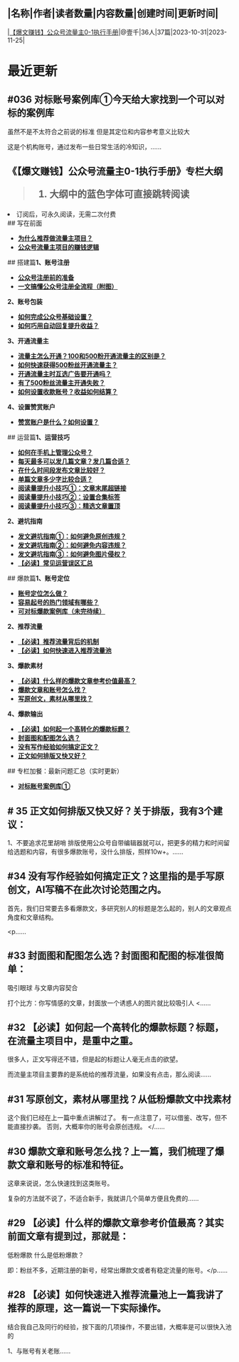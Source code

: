|名称|作者|读者数量|内容数量|创建时间|更新时间|
---
|[【爆文赚钱】公众号流量主0-1执行手册](https://xiaobot.net/p/yiqian?refer=0b133df9-27dc-423b-8101-639049001c13)|@壹千|36人|37篇|2023-10-31|2023-11-25|

# 最近更新
## #036 对标账号案例库①今天给大家找到一个可以对标的案例库
虽然不是不太符合之前说的标准
但是其定位和内容参考意义比较大

这是个机构账号，通过发布一些日常生活的冷知识，......
## 《【爆文赚钱】公众号流量主0-1执行手册》专栏大纲<blockquote><ol><li>大纲中的蓝色字体可直接跳转阅读
</li><li>订阅后，可永久阅读，无需二次付费
</li></ol></blockquote>
## 写在前面<ul><li><a target="_blank" rel="noopener noreferrer nofollow" href="https://xiaobot.net/post/f9e551af-602e-4ad7-b9e3-b79ec1bd377d?refer=9c599d13-9ba8-44c5-a72e-4627d9f06a76"><strong>为什么推荐做流量主项目？</strong></a>
</li><li><a target="_blank" rel="noopener noreferrer nofollow" href="https://xiaobot.net/post/4bdc46a7-695d-4381-bf8b-926cceed5cb8?refer=9c599d13-9ba8-44c5-a72e-4627d9f06a76"><strong>公众号流量主项目的赚钱逻辑</strong></a>
</li></ul>
## 搭建篇<strong>1、账号注册</strong>
<ul><li><a target="_blank" rel="noopener noreferrer nofollow" href="https://xiaobot.net/post/10706411-a726-47b8-9447-e262a64ed925?refer=9c599d13-9ba8-44c5-a72e-4627d9f06a76"><strong>公众号注册前的准备</strong></a>
</li><li><a target="_blank" rel="noopener noreferrer nofollow" href="https://xiaobot.net/post/aceb5b55-6bb1-4198-965b-77c15aaf2c71?refer=9c599d13-9ba8-44c5-a72e-4627d9f06a76"><strong>一文搞懂公众号注册全流程（附图）</strong></a>
</li></ul>
<strong>2、账号包装</strong>
<ul><li><a target="_blank" rel="noopener noreferrer nofollow" href="https://xiaobot.net/post/221861da-2780-4dce-aebf-7142f8fec87e?refer=9c599d13-9ba8-44c5-a72e-4627d9f06a76"><strong>如何完成公众号基础设置？</strong></a>
</li><li><a target="_blank" rel="noopener noreferrer nofollow" href="https://xiaobot.net/post/c24041b4-f92e-4ee1-862a-c3c5401ece5b?refer=9c599d13-9ba8-44c5-a72e-4627d9f06a76"><strong>如何巧用自动回复提升收益？</strong></a>
</li></ul>
<strong>3、开通流量主</strong>
<ul><li><a target="_blank" rel="noopener noreferrer nofollow" href="https://xiaobot.net/post/806f40c6-631a-4da1-910b-5541a2bd606d?refer=9c599d13-9ba8-44c5-a72e-4627d9f06a76"><strong>流量主怎么开通？100和500粉开通流量主的区别是？</strong></a>
</li><li><a target="_blank" rel="noopener noreferrer nofollow" href="https://xiaobot.net/post/f5af2a4a-a093-4828-8302-5dc2d92deebf?refer=9c599d13-9ba8-44c5-a72e-4627d9f06a76"><strong>如何快速获得500粉丝开通流量主？</strong></a>
</li><li><a target="_blank" rel="noopener noreferrer nofollow" href="https://xiaobot.net/post/5708ab1b-95db-40f3-9d4e-d71e99cf97f7?refer=9c599d13-9ba8-44c5-a72e-4627d9f06a76"><strong>开通流量主时互选广告要开通吗？</strong></a>
</li><li><a target="_blank" rel="noopener noreferrer nofollow" href="https://xiaobot.net/post/8e608d8e-5917-49e4-a243-efe6bde88a51?refer=9c599d13-9ba8-44c5-a72e-4627d9f06a76"><strong>有了500粉丝流量主开通失败？</strong></a>
</li><li><a target="_blank" rel="noopener noreferrer nofollow" href="https://xiaobot.net/post/cc5a7785-c5c9-4120-868d-22e068150fc1?refer=9c599d13-9ba8-44c5-a72e-4627d9f06a76"><strong>如何设置收款账号？收益如何结算？</strong></a>
</li></ul>
<strong>4、设置赞赏账户</strong>
<ul><li><a target="_blank" rel="noopener noreferrer nofollow" href="https://xiaobot.net/post/82b15d25-0f5c-46c6-aee6-beed891b0c7b?refer=9c599d13-9ba8-44c5-a72e-4627d9f06a76"><strong>赞赏账户是什么？如何设置？</strong></a>
</li></ul>
## 运营篇<strong>1、运营技巧</strong>
<ul><li><a target="_blank" rel="noopener noreferrer nofollow" href="https://xiaobot.net/post/3f644dc3-ca17-4e70-a7ec-ed2e000890aa?refer=9c599d13-9ba8-44c5-a72e-4627d9f06a76"><strong>如何在手机上管理公众号？</strong></a>
</li><li><a target="_blank" rel="noopener noreferrer nofollow" href="https://xiaobot.net/post/35d06d06-a508-4bf5-9cf3-f7728d425721?refer=9c599d13-9ba8-44c5-a72e-4627d9f06a76"><strong>每天最多可以发几篇文章？发几篇合适？</strong></a>
</li><li><a target="_blank" rel="noopener noreferrer nofollow" href="https://xiaobot.net/post/0734cad1-b0a9-4ef4-b3a6-7e5959bf87c0?refer=9c599d13-9ba8-44c5-a72e-4627d9f06a76"><strong>在什么时间段发布文章比较好？</strong></a>
</li><li><a target="_blank" rel="noopener noreferrer nofollow" href="https://xiaobot.net/post/b50d33e8-c163-423b-8742-cbfacdb35100?refer=9c599d13-9ba8-44c5-a72e-4627d9f06a76"><strong>单篇文章多少字比较合适？</strong></a>
</li><li><a target="_blank" rel="noopener noreferrer nofollow" href="https://xiaobot.net/post/4b95b970-1fc1-41b3-853f-5275fc5c1155?refer=9c599d13-9ba8-44c5-a72e-4627d9f06a76"><strong>阅读量提升小技巧①：文章末尾超链接</strong></a>
</li><li><a target="_blank" rel="noopener noreferrer nofollow" href="https://xiaobot.net/post/b1cec369-8944-443c-a4ae-2581490d836f?refer=9c599d13-9ba8-44c5-a72e-4627d9f06a76"><strong>阅读量提升小技巧②：设置合集标签</strong></a>
</li><li><a target="_blank" rel="noopener noreferrer nofollow" href="https://xiaobot.net/post/c2cc1a9d-8c9a-440d-be27-75406de6692c?refer=9c599d13-9ba8-44c5-a72e-4627d9f06a76"><strong>阅读量提升小技巧③：精选文章置顶</strong></a>

</li></ul><strong>2、避坑指南</strong>
<ul><li><a target="_blank" rel="noopener noreferrer nofollow" href="https://xiaobot.net/post/085ed65e-193a-40af-b304-6f7fb57e7c13?refer=9c599d13-9ba8-44c5-a72e-4627d9f06a76"><strong>发文避坑指南①：如何避免原创违规？</strong></a>
</li><li><a target="_blank" rel="noopener noreferrer nofollow" href="https://xiaobot.net/post/6bf50c7f-dc79-4036-b7de-d2a9c9c7ce69?refer=9c599d13-9ba8-44c5-a72e-4627d9f06a76"><strong>发文避坑指南②：如何避免内容违规？</strong></a>
</li><li><a target="_blank" rel="noopener noreferrer nofollow" href="https://xiaobot.net/post/d6518f28-e1b8-43a2-b3e2-846d09b794da?refer=9c599d13-9ba8-44c5-a72e-4627d9f06a76"><strong>发文避坑指南③：如何避免图片侵权？</strong></a>
</li><li><a target="_blank" rel="noopener noreferrer nofollow" href="https://xiaobot.net/post/ba5ae60a-9d72-40cd-94f6-eb0f167720dd?refer=9c599d13-9ba8-44c5-a72e-4627d9f06a76"><strong>【必读】常见运营误区汇总</strong></a>
</li></ul>
## 爆款篇<strong>1、账号定位</strong>
<ul><li><a target="_blank" rel="noopener noreferrer nofollow" href="https://xiaobot.net/post/c2114210-00d7-4f7d-b46c-3c2ebd447065?refer=9c599d13-9ba8-44c5-a72e-4627d9f06a76"><strong>账号定位怎么做？</strong></a>
</li><li><a target="_blank" rel="noopener noreferrer nofollow" href="https://xiaobot.net/post/fea75726-7b50-4a9e-bdce-e8ec958239dd?refer=9c599d13-9ba8-44c5-a72e-4627d9f06a76"><strong>容易起号的热门领域有哪些？</strong></a>
</li><li><a target="_blank" rel="noopener noreferrer nofollow" href="https://xiaobot.net/post/95bbfb83-8acb-4947-904c-f355c065c3b5?refer=9c599d13-9ba8-44c5-a72e-4627d9f06a76"><strong>可对标爆款案例库（未完待续）</strong></a>
</li></ul>
<strong>2、推荐流量</strong>
<ul><li><a target="_blank" rel="noopener noreferrer nofollow" href="https://xiaobot.net/post/e6ba24e6-8e1a-4226-a4e2-24bfa4a346de?refer=9c599d13-9ba8-44c5-a72e-4627d9f06a76"><strong>【必读】推荐流量背后的机制</strong></a>
</li><li><a target="_blank" rel="noopener noreferrer nofollow" href="https://xiaobot.net/post/7f4f8638-42ad-4105-a0a5-0f1b4ec9a716?refer=9c599d13-9ba8-44c5-a72e-4627d9f06a76"><strong>【必读】如何快速进入推荐流量池</strong></a>
</li></ul>
<strong>3、爆款素材</strong>
<ul><li><a target="_blank" rel="noopener noreferrer nofollow" href="https://xiaobot.net/post/1adbf42a-8281-446b-98a7-30a7c6a13f73?refer=9c599d13-9ba8-44c5-a72e-4627d9f06a76"><strong>【必读】什么样的爆款文章参考价值最高？</strong></a>
</li><li><a target="_blank" rel="noopener noreferrer nofollow" href="https://xiaobot.net/post/5c583373-9e79-499b-9566-6b4ec4b3ef61?refer=9c599d13-9ba8-44c5-a72e-4627d9f06a76"><strong>爆款文章和账号怎么找？</strong></a>
</li><li><a target="_blank" rel="noopener noreferrer nofollow" href="https://xiaobot.net/post/85f22bd8-6327-4bad-a5c3-affcd75ecaf0?refer=9c599d13-9ba8-44c5-a72e-4627d9f06a76"><strong>写原创文，素材从哪里找？</strong></a>
</li></ul>
<strong>4、爆款输出</strong>
<ul><li><a target="_blank" rel="noopener noreferrer nofollow" href="https://xiaobot.net/post/3bd1dd70-2294-42c1-ac88-6ee9c25105d1?refer=9c599d13-9ba8-44c5-a72e-4627d9f06a76"><strong>【必读】如何起一个高转化的爆款标题？</strong></a>
</li><li><a target="_blank" rel="noopener noreferrer nofollow" href="https://xiaobot.net/post/a4a034ae-3664-494d-8ed3-d55106fc587d?refer=9c599d13-9ba8-44c5-a72e-4627d9f06a76"><strong>封面图和配图怎么选？</strong></a>
</li><li><a target="_blank" rel="noopener noreferrer nofollow" href="https://xiaobot.net/post/5ecdc537-9b9a-4ecc-be32-8ea4457a6bcd?refer=9c599d13-9ba8-44c5-a72e-4627d9f06a76"><strong>没有写作经验如何搞定正文？</strong></a>
</li><li><a target="_blank" rel="noopener noreferrer nofollow" href="https://xiaobot.net/post/6905e038-9fad-4526-a642-bdd4701d41eb?refer=9c599d13-9ba8-44c5-a72e-4627d9f06a76"><strong>正文如何排版又快又好？</strong></a>
</li></ul>
## 专栏加餐：最新问题汇总（实时更新）<ul><li><a target="_blank" rel="noopener noreferrer nofollow" href="https://xiaobot.net/post/7575e2f8-7db8-4289-bae4-8940144b400f"><strong>对标账号案例库①</strong></a>
</li></ul>

## # 35 正文如何排版又快又好？关于排版，我有3个建议：

1、不要追求花里胡哨
排版使用公众号自带编辑器就可以，把更多的精力和时间留给选题和内容，有很多爆款账号，没什么排版，照样10w+。......
## #34 没有写作经验如何搞定正文？这里指的是手写原创文，AI写稿不在此次讨论范围之内。

首先，我们日常要去多看爆款文，多研究别人的标题是怎么起的，别人的文章观点角度和文章结构。

<p......
## #33 封面图和配图怎么选？封面图和配图的标准很简单：

吸引眼球
与文章内容契合

打个比方：你写情感的文章，封面放一个诱惑人的图片就比较吸引人
<......
## #32 【必读】如何起一个高转化的爆款标题？标题，在流量主项目中，是重中之重。
很多人，正文写得还不错，但是起的标题让人毫无点击的欲望。

而流量主项目主要靠的是系统给的推荐流量，如果没有点击，那么阅读......
## #31 写原创文，素材从哪里找？从低粉爆款文中找素材
这个我们已经在上一篇中重点讲解过了。
有一点注意了，可以借鉴、改写，但不能直接抄袭。
否则，大概率你的账号会原创违规。
</......
## #30 爆款文章和账号怎么找？上一篇，我们梳理了爆款文章和账号的标准和特征。

这章来说说，怎么快速找到这类账号。

复杂的方法就不说了，不适合新手，我就讲几个简单方便且免费的......
## #29 【必读】什么样的爆款文章参考价值最高？其实前面文章有提到过，那就是：

低粉爆款
什么是低粉爆款？

即：粉丝不多，近期注册的新号，经常出爆款文或者有稳定流量的账号。</p......
## #28 【必读】如何快速进入推荐流量池上一篇我讲了推荐的原理，这一篇说一下实际操作。

结合我自己及同行的经验，按下面的几项操作，不要出错，大概率是可以很快入池的

1、与账号有关老账......

